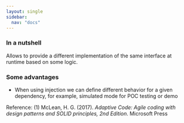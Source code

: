```yaml
---
layout: single
sidebar:
  nav: "docs"
---
```


### In a nutshell

Allows to provide a different implementation of the same interface at runtime based on some logic.

### Some advantages

* When using injection we can define different behavior for a given dependency, for example, simulated mode for POC testing or demo

[](https://refactoring.guru/design-patterns/strategy/csharp/example)

Reference:
(1) McLean, H. G. (2017). *Adaptive Code: Agile coding with design patterns and SOLID principles, 2nd Edition*. Microsoft Press